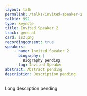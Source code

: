```yaml
---
layout: talk
permalink: /talks/invited-speaker-2
talkid: 992
type: keynote
title: Invited Speaker 2
track: general
card: is2.png
recordingconsent: true
speakers:
    - name: Invited Speaker 2
      biography: |
        Biography pending
      tag: Invited Speaker
abstract: Abstract pending
description: Description pending
---
```


Long description pending 
